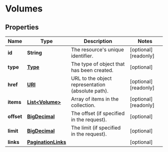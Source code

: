 

# Volumes

## Properties

| Name | Type | Description | Notes |
| ------------ | ------------- | ------------- | ------------- |
| **id** | **String** | The resource&#39;s unique identifier. |  [optional] [readonly] |
| **type** | [**Type**](Type.md) | The type of object that has been created. |  [optional] |
| **href** | [**URI**](URI.md) | URL to the object representation (absolute path). |  [optional] [readonly] |
| **items** | [**List&lt;Volume&gt;**](Volume.md) | Array of items in the collection. |  [optional] [readonly] |
| **offset** | [**BigDecimal**](BigDecimal.md) | The offset (if specified in the request). |  [optional] |
| **limit** | [**BigDecimal**](BigDecimal.md) | The limit (if specified in the request). |  [optional] |
| **links** | [**PaginationLinks**](PaginationLinks.md) |  |  [optional] |


